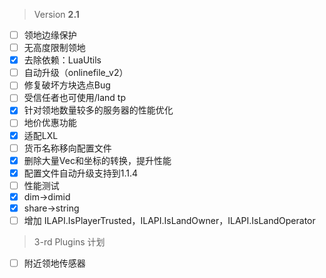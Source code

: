  > Version **2.1**

 - [ ] 领地边缘保护
 - [ ] 无高度限制领地
 - [x] 去除依赖：LuaUtils
 - [ ] 自动升级（onlinefile_v2）
 - [ ] 修复破坏方块选点Bug
 - [ ] 受信任者也可使用/land tp
 - [x] 针对领地数量较多的服务器的性能优化
 - [ ] 地价优惠功能
 - [x] 适配LXL
 - [ ] 货币名称移向配置文件
 - [x] 删除大量Vec和坐标的转换，提升性能
 - [x] 配置文件自动升级支持到1.1.4
 - [ ] 性能测试
 - [x] dim->dimid
 - [x] share->string
 - [ ] 增加 ILAPI.IsPlayerTrusted，ILAPI.IsLandOwner，ILAPI.IsLandOperator

 > 3-rd Plugins 计划
  - [ ] 附近领地传感器